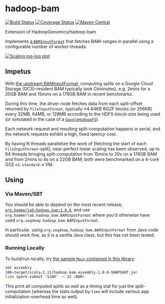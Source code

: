 # hadoop-bam
[![Build Status](https://travis-ci.org/hammerlab/hadoop-bam.svg?branch=master)](https://travis-ci.org/hammerlab/hadoop-bam)
[![Coverage Status](https://coveralls.io/repos/github/hammerlab/hadoop-bam/badge.svg?branch=master)](https://coveralls.io/github/hammerlab/hadoop-bam?branch=master)
[![Maven Central](https://img.shields.io/maven-central/v/org.hammerlab/hadoop-bam_2.11.svg?maxAge=600)](http://search.maven.org/#search%7Cga%7C1%7Chadoop-bam)

Extension of HadoopGenomics/hadoop-bam

Implements [a `BAMInputFormat`](src/main/scala/org/hammerlab/hadoop_bam/BAMInputFormat.scala) that fetches BAM-ranges in parallel using a configurable number of worker-threads:

[![Scaling log-log plot](https://cl.ly/3C0k2Y203U0i/image%20(22).png)](https://docs.google.com/a/hammerlab.org/spreadsheets/d/11c6T-HxR7bMdPOeS6l3n4klBuC9PhgrR5JcSg2qa_H4/edit?usp=sharing)

## Impetus

With [the upstream BAMInputFormat](https://github.com/HadoopGenomics/Hadoop-BAM/blob/7.8.0/src/main/java/org/seqdoop/hadoop_bam/BAMInputFormat.java), computing splits on a Google Cloud Storage (GCS)-resident BAM typically took O(minutes), e.g. 2mins for a 20GB BAM and 15mins on a 178GB BAM in recent benchmarks.

During this time, the driver node fetches data from each split-offset returned by `FileInputFormat`, typically ≈4 64KB BGZF blocks (or 256KB) every 32MB, 64MB, or 128MB according to the HDFS-block-size being used (or simulated in the case of a [`GoogleHadoopFS`](https://github.com/GoogleCloudPlatform/bigdata-interop/blob/v1.6.1/gcs/src/main/java/com/google/cloud/hadoop/fs/gcs/GoogleHadoopFS.java)). 

Each network request and resulting split-computation happens in serial, and the network requests exhibit a high, fixed latency-cost.
 
By having N threads parallelize the work of [fetching the start of each `FileInputFormat`-split], near-perfect linear scaling has been observed, up to 64 threads bringing split-computation from 15mins to 20s on a 178GB BAM and from 2mins to 4s on a 22GB BAM; both were benchmarked on a 4-core GCE `n1-standard-4` VM.

## Using

### Via Maven/SBT
You should be able to depend on the most recent release, [`org.hammerlab:hadoop_bam:1.0.0`](https://oss.sonatype.org/content/repositories/releases/org/hammerlab/hadoop-bam_2.11/1.0.0/), and use `org.hammerlab.hadoop_bam.BAMInputFormat` where you'd otherwise have used `org.seqdoop.hadoop_bam.BAMInputFormat`.

In particular, using `org.seqdoop.hadoop_bam.BAMInputFormat` from Java code should work fine, as it is a vanilla Java class, but this has not been tested.

### Running Locally
To build/run locally, try [the sample `Main` contained in this library](src/main/scala/org/hammerlab/hadoop_bam/Main.scala):

```bash
sbt assembly
JAR=target/scala-2.11/hadoop-bam-assembly-1.0.0-SNAPSHOT.jar
time spark-submit "$JAR" -n 32 <BAM>
```

This print all computed splits as well as a timing stat for just the split-computation (whereas the stats output by `time` will include various app initialization-overhead time as well).


